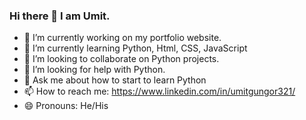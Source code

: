 ### Hi there 👋 I am Umit.

- 🔭 I’m currently working on my portfolio website.
- 🌱 I’m currently learning Python, Html, CSS, JavaScript
- 👯 I’m looking to collaborate on Python projects.
- 🤔 I’m looking for help with Python.
- 💬 Ask me about how to start to learn Python
- 📫 How to reach me: https://www.linkedin.com/in/umitgungor321/
- 😄 Pronouns: He/His
